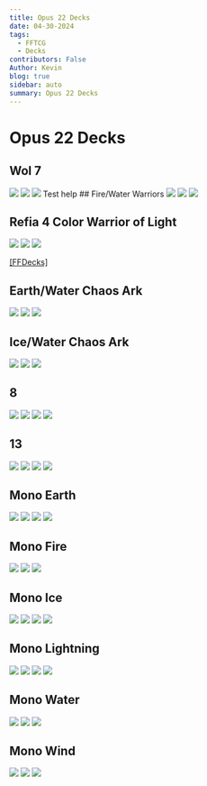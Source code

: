 ```yaml
---
title: Opus 22 Decks 
date: 04-30-2024
tags: 
  - FFTCG
  - Decks
contributors: False
Author: Kevin
blog: true
sidebar: auto
summary: Opus 22 Decks 
---
```

<TagLinks />
<!-- http://localhost:8080/blog/2024-04-30_Opus22_Decks.html -->

# Opus 22 Decks

## Wol 7
<img src="https://storage.googleapis.com/ffdecks-card-images/21-121L_eg.jpg" style="max-width:20%; height:auto;">
<img src="https://storage.googleapis.com/ffdecks-card-images/14-023L_eg.jpg" style="max-width:20%; height:auto;">
<img src="https://storage.googleapis.com/ffdecks-card-images/19-102L_eg.jpg" style="max-width:20%; height:auto;">
Test
help
## Fire/Water Warriors
<img src="https://storage.googleapis.com/ffdecks-card-images/21-010H_eg.jpg" style="max-width:20%; height:auto;">
<img src="https://storage.googleapis.com/ffdecks-card-images/18-130L_eg.jpg" style="max-width:20%; height:auto;">
<img src="https://storage.googleapis.com/ffdecks-card-images/13-125R_eg.jpg" style="max-width:20%; height:auto;">

## Refia 4 Color Warrior of Light
<img src="https://storage.googleapis.com/ffdecks-card-images/19-102L_eg.jpg" style="max-width:20%; height:auto;">
<img src="https://storage.googleapis.com/ffdecks-card-images/19-128L_eg.jpg" style="max-width:20%; height:auto;">
<img src="https://storage.googleapis.com/ffdecks-card-images/18-012L_eg.jpg" style="max-width:20%; height:auto;">

<a href="https://ffdecks.com/deck/6220250161872896">[FFDecks]</a>



## Earth/Water Chaos Ark
<img src="https://storage.googleapis.com/ffdecks-card-images/19-119L_eg.jpg" style="max-width:20%; height:auto;">
<img src="https://storage.googleapis.com/ffdecks-card-images/16-129L_eg.jpg" style="max-width:20%; height:auto;">
<img src="https://storage.googleapis.com/ffdecks-card-images/19-105H_eg.jpg" style="max-width:20%; height:auto;">

## Ice/Water Chaos Ark
<img src="https://storage.googleapis.com/ffdecks-card-images/21-027L_eg.jpg" style="max-width:20%; height:auto;">
<img src="https://storage.googleapis.com/ffdecks-card-images/17-138S_eg.jpg" style="max-width:20%; height:auto;">
<img src="https://storage.googleapis.com/ffdecks-card-images/21-122H_eg.jpg" style="max-width:20%; height:auto;">

## 8
<img src="https://storage.googleapis.com/ffdecks-card-images/22-079L_eg.jpg" style="max-width:20%; height:auto;">
<img src="https://storage.googleapis.com/ffdecks-card-images/22-031H_eg.jpg" style="max-width:20%; height:auto;">
<img src="https://storage.googleapis.com/ffdecks-card-images/21-081L_eg.jpg" style="max-width:20%; height:auto;">
<img src="https://storage.googleapis.com/ffdecks-card-images/22-010L_eg.jpg" style="max-width:20%; height:auto;">

## 13
<img src="https://storage.googleapis.com/ffdecks-card-images/19-138S_eg.jpg" style="max-width:20%; height:auto;">
<img src="https://storage.googleapis.com/materiahunter-prod.appspot.com/images/cards/PR/PR-146_19-129S_NF_FA.jpg" style="max-width:20%; height:auto;">
<img src="https://storage.googleapis.com/ffdecks-card-images/19-137S_eg.jpg" style="max-width:20%; height:auto;">
<img src="https://storage.googleapis.com/ffdecks-card-images/19-130S_eg.jpg" style="max-width:20%; height:auto;">

## Mono Earth
<img src="https://storage.googleapis.com/ffdecks-card-images/21-064L_eg.jpg" style="max-width:20%; height:auto;">
<img src="https://storage.googleapis.com/ffdecks-card-images-qas/9-068H_eg.jpg" style="max-width:20%; height:auto;">
<img src="https://storage.googleapis.com/ffdecks-card-images/10-068C_eg.jpg" style="max-width:20%; height:auto;">
<img src="https://storage.googleapis.com/ffdecks-card-images/107.jpg" style="max-width:20%; height:auto;">

## Mono Fire
<img src="https://storage.googleapis.com/materiahunter-prod.appspot.com/images/cards/PR/PR-153_12-002H_F_FA.jpg" style="max-width:20%; height:auto;">
<img src="https://storage.googleapis.com/ffdecks-card-images/22-113L_eg.jpg" style="max-width:20%; height:auto;">
<img src="https://storage.googleapis.com/ffdecks-card-images/22-009H_eg.jpg" style="max-width:20%; height:auto;">

## Mono Ice
<img src="https://storage.googleapis.com/materiahunter-prod.appspot.com/images/cards/22/22-032L_FA.jpg" style="max-width:20%; height:auto;">
<img src="https://storage.googleapis.com/ffdecks-card-images/20-040L_eg.jpg" style="max-width:20%; height:auto;">
<img src="https://storage.googleapis.com/ffdecks-card-images/16-042R_eg.jpg" style="max-width:20%; height:auto;">
<img src="https://storage.googleapis.com/materiahunter-prod.appspot.com/images/cards/21/21-028H_F_FA.jpg" style="max-width:20%; height:auto;">

## Mono Lightning
<img src="https://storage.googleapis.com/materiahunter-prod.appspot.com/images/cards/21/21-081L_F_FA.jpg" style="max-width:20%; height:auto;">
<img src="https://storage.googleapis.com/ffdecks-card-images/22-120H_eg.jpg" style="max-width:20%; height:auto;">
<img src="https://storage.googleapis.com/ffdecks-card-images/21-084H_eg.jpg" style="max-width:20%; height:auto;">
<img src="https://storage.googleapis.com/materiahunter-prod.appspot.com/images/cards/22/22-090H_FA.jpg" style="max-width:20%; height:auto;">

## Mono Water
<img src="https://storage.googleapis.com/ffdecks-card-images/22-122L_eg.jpg" style="max-width:20%; height:auto;">
<img src="https://storage.googleapis.com/ffdecks-card-images-qas/9-114C_eg.jpg" style="max-width:20%; height:auto;">
<img src="https://storage.googleapis.com/ffdecks-card-images/16-117H_eg.jpg" style="max-width:20%; height:auto;">

## Mono Wind
<img src="https://storage.googleapis.com/ffdecks-card-images/17-063R_eg.jpg" style="max-width:20%; height:auto;">
<img src="https://storage.googleapis.com/ffdecks-card-images/10-055H_eg.jpg" style="max-width:20%; height:auto;">
<img src="https://storage.googleapis.com/ffdecks-card-images/16-135S_eg.jpg" style="max-width:20%; height:auto;">
